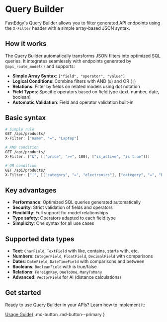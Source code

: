 # Query Builder

FastEdgy's Query Builder allows you to filter generated API endpoints using the `X-Filter` header with a simple array-based JSON syntax.

## How it works

The Query Builder automatically transforms JSON filters into optimized SQL queries. It integrates seamlessly with endpoints generated by `@api_route_model()` and supports:

- **Simple Array Syntax**: `["field", "operator", "value"]`
- **Logical Conditions**: Combine filters with AND (`&`) and OR (`|`)
- **Relations**: Filter by fields on related models using dot notation
- **Field Types**: Specific operators based on field type (text, number, date, boolean)
- **Automatic Validation**: Field and operator validation built-in

## Basic syntax

```bash
# Simple rule
GET /api/products/
X-Filter: ["name", "=", "Laptop"]

# AND condition
GET /api/products/
X-Filter: ["&", [["price", ">=", 100], ["is_active", "is true"]]]

# OR condition
GET /api/products/
X-Filter: ["|", [["category", "=", "electronics"], ["category", "=", "books"]]]
```

## Key advantages

- **Performance**: Optimized SQL queries generated automatically
- **Security**: Strict validation of fields and operators
- **Flexibility**: Full support for model relationships
- **Type safety**: Operators adapted to each field type
- **Simplicity**: One syntax for all use cases

## Supported data types

- **Text**: `CharField`, `TextField` with like, contains, starts with, etc.
- **Numbers**: `IntegerField`, `FloatField`, `DecimalField` with comparisons
- **Dates**: `DateField`, `DateTimeField` with comparisons and between
- **Booleans**: `BooleanField` with is true/false
- **Relations**: `ForeignKey`, `OneToOne`, `ManyToMany`
- **Advanced**: `VectorField` for AI (distance calculations)

## Get started

Ready to use Query Builder in your APIs? Learn how to implement it:

[Usage Guide](guide.md){ .md-button .md-button--primary }
